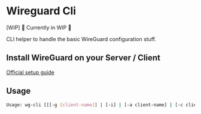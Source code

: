 # Wireguard Cli

[WIP] 🚧 Currently in WIP 🚧

CLI helper to handle the basic WireGuard configuration stuff.

## Install WireGuard on your Server / Client

[Official setup guide](https://www.wireguard.com/install/)

## Usage

```sh
Usage: wg-cli [[[-g [client-name]] | [-i] | [-a client-name] | [-c client-name ip mask] | [-h]]
```